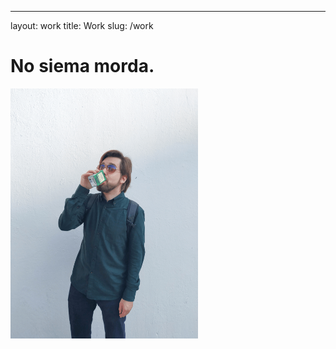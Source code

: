 ---
layout: work
title: Work
slug: /work

  # No siema morda.
<img src="https://raw.githubusercontent.com/AnitakasperekUX/AnitakasperekUX.github.io/main/Webp.net-gifmaker.gif" width="300" height="400" />
 
<br />
<br />
